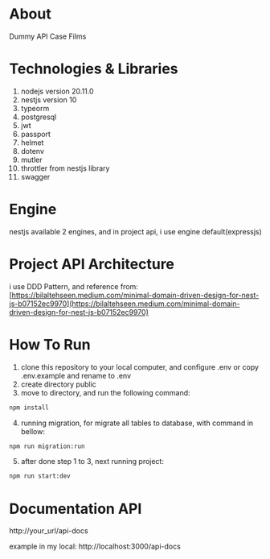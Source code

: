 # About
Dummy API Case Films

# Technologies & Libraries
1. nodejs version 20.11.0
2. nestjs version 10
3. typeorm
4. postgresql
5. jwt
6. passport
7. helmet
8. dotenv
9. mutler
10. throttler from nestjs library
11. swagger

# Engine
nestjs available 2 engines, and in project api, i use engine default(expressjs)

# Project API Architecture
i use DDD Pattern, and reference from: [https://bilaltehseen.medium.com/minimal-domain-driven-design-for-nest-js-b07152ec9970](https://bilaltehseen.medium.com/minimal-domain-driven-design-for-nest-js-b07152ec9970)

# How To Run
1. clone this repository to your local computer, and configure .env or copy .env.example and rename to .env
2. create directory public
3. move to directory, and run the following command:
```bash
npm install
```
4. running migration, for migrate all tables to database, with command in bellow:
```bash
npm run migration:run
```
5. after done step 1 to 3, next running project:
```bash
npm run start:dev
```

# Documentation API
http://your_url/api-docs

example in my local: http://localhost:3000/api-docs